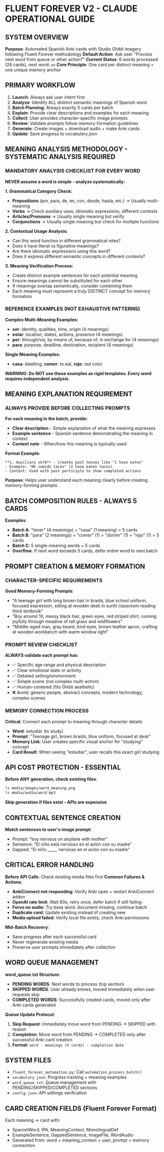 # FLUENT FOREVER V2 - CLAUDE OPERATIONAL GUIDE

## SYSTEM OVERVIEW
**Purpose**: Automated Spanish Anki cards with Studio Ghibli imagery following Fluent Forever methodology
**Default Action**: Ask user "Process next word from queue or other action?" 
**Current Status**: 6 words processed (26 cards), next word: `un`
**Core Principle**: One card per distinct meaning = one unique memory anchor

## PRIMARY WORKFLOW
1. **Launch**: Always ask user intent first
2. **Analyze**: Identify ALL distinct semantic meanings of Spanish word  
3. **Batch Planning**: Always exactly 5 cards per batch
4. **Explain**: Provide clear descriptions and examples for each meaning
5. **Collect**: User provides character-specific image prompts
6. **Review**: Validate prompts follow memory-formation guidelines
7. **Generate**: Create images + download audio + make Anki cards
8. **Update**: Save progress to vocabulary.json

## MEANING ANALYSIS METHODOLOGY - SYSTEMATIC ANALYSIS REQUIRED

### MANDATORY ANALYSIS CHECKLIST FOR EVERY WORD
**NEVER assume a word is simple - analyze systematically:**

**1. Grammatical Category Check:**
- **Prepositions** (por, para, de, en, con, desde, hasta, etc.) → Usually multi-meaning
- **Verbs** → Check auxiliary uses, idiomatic expressions, different contexts
- **Articles/Pronouns** → Usually single meaning but verify
- **Conjunctions** → Usually single meaning but check for multiple functions

**2. Contextual Usage Analysis:**
- Can this word function in different grammatical roles?
- Does it have literal vs figurative meanings?
- Are there idiomatic expressions using this word?
- Does it express different semantic concepts in different contexts?

**3. Meaning Verification Process:**
- Create distinct example sentences for each potential meaning
- Ensure meanings cannot be substituted for each other
- If meanings overlap semantically, consider combining them
- Each meaning must represent a truly DISTINCT concept for memory formation

### REFERENCE EXAMPLES (NOT EXHAUSTIVE PATTERNS)
**Complex Multi-Meaning Examples:**
- **ser**: identity, qualities, time, origin (4 meanings)
- **estar**: location, states, actions, presence (4 meanings)  
- **por**: through/via, by means of, because of, in exchange for (4 meanings)
- **para**: purpose, deadline, destination, recipient (4 meanings)

**Single Meaning Examples:**
- **casa**: dwelling, **comer**: to eat, **rojo**: red color

**WARNING: Do NOT use these examples as rigid templates. Every word requires independent analysis.**

## MEANING EXPLANATION REQUIREMENT

### ALWAYS PROVIDE BEFORE COLLECTING PROMPTS
**For each meaning in the batch, provide:**
- **Clear description** - Simple explanation of what the meaning expresses
- **Example sentence** - Spanish sentence demonstrating the meaning in context  
- **Context note** - When/how this meaning is typically used

**Format Example:**
```
**1. Auxiliary verb** - Creates past tenses like "I have eaten"
- Example: "He comido tacos" (I have eaten tacos)
- Context: Used with past participle to show completed actions
```

**Purpose**: Helps user understand each meaning clearly before creating memory-forming prompts

## BATCH COMPOSITION RULES - ALWAYS 5 CARDS

**Examples**:
- **Batch A**: "tener" (4 meanings) + "casa" (1 meaning) = 5 cards
- **Batch B**: "para" (2 meanings) + "comer" (1) + "dormir" (1) + "rojo" (1) = 5 cards  
- **Batch C**: 5 single-meaning words = 5 cards
- **Overflow**: If next word exceeds 5 cards, defer entire word to next batch

## PROMPT CREATION & MEMORY FORMATION

### CHARACTER-SPECIFIC REQUIREMENTS
**Good Memory-Forming Prompts**:
- "A teenage girl with long brown hair in braids, blue school uniform, focused expression, sitting at wooden desk in sunlit classroom reading thick textbook"
- "Boy around 10, messy black hair, green eyes, red striped shirt, running joyfully through meadow of tall grass and wildflowers"
- "Middle-aged man, gray beard, kind eyes, brown leather apron, crafting at wooden workbench with warm window light"

### PROMPT REVIEW CHECKLIST
**ALWAYS validate each prompt has**:
- ✅ Specific age range and physical description
- ✅ Clear emotional state or activity  
- ✅ Detailed setting/environment
- ✅ Simple scene (not complex multi-action)
- ✅ Human-centered (fits Ghibli aesthetic)
- ❌ Avoid: generic people, abstract concepts, modern technology, complex scenes

### MEMORY CONNECTION PROCESS
**Critical**: Connect each prompt to meaning through character details
- **Word**: estudiar (to study)
- **Prompt**: "Teenage girl, brown braids, blue uniform, focused at desk"
- **Memory Link**: User creates specific visual anchor for "studying" concept
- **Card Result**: When seeing "estudiar", user recalls this exact girl studying

## API COST PROTECTION - ESSENTIAL

**Before ANY generation, check existing files**:
```bash
ls media/images/word_meaning.png
ls media/audio/word.mp3
```
**Skip generation if files exist - APIs are expensive**

## CONTEXTUAL SENTENCE CREATION
**Match sentences to user's image prompt**:
- Prompt: "boy nervous on airplane with mother" 
- Sentence: "El niño está nervioso en el avión con su madre"
- Gapped: "El niño _____ nervioso en el avión con su madre"

## CRITICAL ERROR HANDLING

**Before API Calls**: Check existing media files first
**Common Failures & Actions**:
- **AnkiConnect not responding**: Verify Anki open + restart AnkiConnect addon
- **OpenAI rate limit**: Wait 60s, retry once, defer batch if still failing
- **Forvo no audio**: Try base word, document missing, continue batch
- **Duplicate card**: Update existing instead of creating new
- **Media upload failed**: Verify local file exists, check Anki permissions

**Mid-Batch Recovery**:
- Save progress after each successful card
- Never regenerate existing media
- Preserve user prompts immediately after collection

## WORD QUEUE MANAGEMENT

**word_queue.txt Structure:**
- **PENDING WORDS**: Next words to process (top section)
- **SKIPPED WORDS**: User already knows, moved immediately when user requests skip
- **COMPLETED WORDS**: Successfully created cards, moved only after Anki cards generated

**Queue Update Protocol:**
1. **Skip Request**: Immediately move word from PENDING → SKIPPED with reason
2. **Completion**: Move word from PENDING → COMPLETED only after successful Anki card creation
3. **Format**: `word - meanings (X cards) - completion date`

## SYSTEM FILES
- `fluent_forever_automation.py`: Call `automation.process_batch()`
- `vocabulary.json`: Progress tracking + meaning examples
- `word_queue.txt`: Queue management with PENDING/SKIPPED/COMPLETED sections
- `config.json`: API settings verification

## CARD CREATION FIELDS (Fluent Forever Format)
Each meaning → card with:
- SpanishWord, IPA, MeaningContext, MonolingualDef
- ExampleSentence, GappedSentence, ImageFile, WordAudio  
- Generated from: word + meaning_context + user_prompt + memory connection